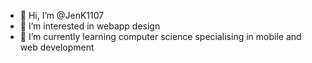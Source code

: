 - 👋 Hi, I’m @JenK1107
- 👀 I’m interested in webapp design
- 🌱 I’m currently learning computer science specialising in mobile and web development

<!---
JenK1107/JenK1107 is a ✨ special ✨ repository because its `README.md` (this file) appears on your GitHub profile.
You can click the Preview link to take a look at your changes.
--->
